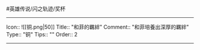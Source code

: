#英雄传说/闪之轨迹/奖杯 

---

Icon:: ![[铜.png|50]]
Title:: "和菲的羈絆"
Comment:: "和菲培養出深厚的羈絆"
Type:: "铜"
Tips:: ""
Order:: 2

---